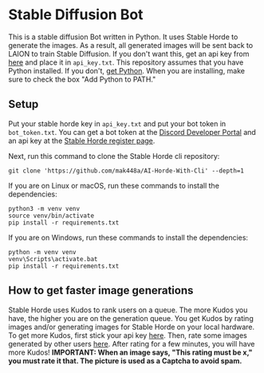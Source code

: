 # Stable Diffusion Bot

This is a stable diffusion Bot written in Python. It uses Stable Horde to generate the images.
As a result, all generated images will be sent back to LAION to train Stable Diffusion. If you don't want this, get an api key from [here](https://stablehorde.net/register) and place it in `api_key.txt`.
This repository assumes that you have Python installed. If you don't, [get Python](https://python.org/downloads). When you are installing, make sure to check the box "Add Python to PATH."


## Setup
Put your stable horde key in ```api_key.txt``` and put your bot token in ```bot_token.txt```. You can get a bot token at the [Discord Developer Portal](https://discord.com/developers/applications) and an api key at the [Stable Horde register page](https://stablehorde.net/register).

Next, run this command to clone the Stable Horde cli repository:
```shell
git clone 'https://github.com/mak448a/AI-Horde-With-Cli' --depth=1
```

If you are on Linux or macOS, run these commands to install the dependencies:
```shell
python3 -m venv venv
source venv/bin/activate
pip install -r requirements.txt
```

If you are on Windows, run these commands to install the dependencies:
```shell
python -m venv venv
venv\Scripts\activate.bat
pip install -r requirements.txt
```


## How to get faster image generations
Stable Horde uses Kudos to rank users on a queue. The more Kudos you have, the higher you are on the generation queue.
You get Kudos by rating images and/or generating images for Stable Horde
on your local hardware.
To get more Kudos, first stick your api key [here](https://tinybots.net/artbot/settings).
Then, rate some images generated by other users [here](https://tinybots.net/artbot/rate).
After rating for a few minutes, you will have more Kudos!
**IMPORTANT: When an image says, "This rating must be x," you must rate it that. The picture is used as a Captcha to avoid spam.**
